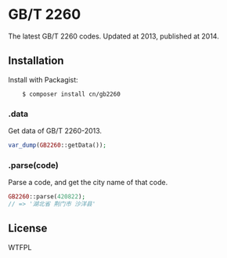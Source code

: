 # GB/T 2260

The latest GB/T 2260 codes. Updated at 2013, published at 2014.

## Installation

Install with Packagist:
```
    $ composer install cn/gb2260
```

### .data

Get data of GB/T 2260-2013.

```php
var_dump(GB2260::getData());
```

### .parse(code)

Parse a code, and get the city name of that code.

```php
GB2260::parse(420822);
// => '湖北省 荆门市 沙洋县'
```

## License

WTFPL

